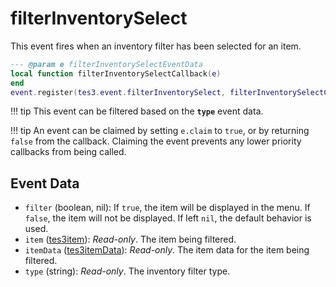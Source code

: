 # filterInventorySelect
<div class="search_terms" style="display: none">filterinventoryselect</div>

<!---
	This file is autogenerated. Do not edit this file manually. Your changes will be ignored.
	More information: https://github.com/MWSE/MWSE/tree/master/docs
-->

This event fires when an inventory filter has been selected for an item.

```lua
--- @param e filterInventorySelectEventData
local function filterInventorySelectCallback(e)
end
event.register(tes3.event.filterInventorySelect, filterInventorySelectCallback)
```

!!! tip
	This event can be filtered based on the **`type`** event data.

!!! tip
	An event can be claimed by setting `e.claim` to `true`, or by returning `false` from the callback. Claiming the event prevents any lower priority callbacks from being called.

## Event Data

* `filter` (boolean, nil): If `true`, the item will be displayed in the menu. If `false`, the item will not be displayed. If left `nil`, the default behavior is used.
* `item` ([tes3item](../types/tes3item.md)): *Read-only*. The item being filtered.
* `itemData` ([tes3itemData](../types/tes3itemData.md)): *Read-only*. The item data for the item being filtered.
* `type` (string): *Read-only*. The inventory filter type.

